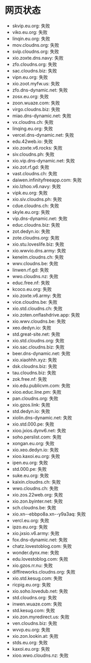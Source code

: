 # 网页状态
- skvip.eu.org: 失败
- viko.eu.org: 失败
- linqin.eu.org: 失败
- mov.cloudns.org: 失败
- svip.cloudns.org: 失败
- xio.zoxte.dns.navy: 失败
- zfo.cloudns.org: 失败
- sac.cloudns.biz: 失败
- vipn.eu.org: 失败
- xio.zoot.myfw.us: 失败
- zfo.dns-dynamic.net: 失败
- zosx.eu.org: 失败
- zoon.wuaze.com: 失败
- virgo.cloudns.biz: 失败
- miao.dns-dynamic.net: 失败
- vx.cloudns.ch: 失败
- linqing.eu.org: 失败
- vercel.dns-dynamic.net: 失败
- edu.42web.io: 失败
- xio.zoxte.v6.rocks: 失败
- siv.cloudns.ph: 失败
- xio.vip.dns-dynamic.net: 失败
- xio.zot.rf.gd: 失败
- vast.cloudns.ch: 失败
- daiwen.infinityfreeapp.com: 失败
- xio.lzhoo.v6.navy: 失败
- vipk.eu.org: 失败
- xio.siv.cloudns.ph: 失败
- cdue.cloudns.ch: 失败
- skyle.eu.org: 失败
- vip.dns-dynamic.net: 失败
- educ.cloudns.biz: 失败
- zot.dedyn.io: 失败
- zote.cloudns.org: 失败
- xio.stu.loveslife.biz: 失败
- xio.wwvio.dns.army: 失败
- kenelm.cloudns.ch: 失败
- wwv.cloudns.be: 失败
- linwen.rf.gd: 失败
- wwo.cloudns.nz: 失败
- educ.free.nf: 失败
- kcoco.eu.org: 失败
- xio.zoxte.v6.army: 失败
- vice.cloudns.be: 失败
- xio.std.cloudns.ch: 失败
- xio.zoten.onflashdrive.app: 失败
- xio.wwv.cloudns.be: 失败
- xeo.dedyn.io: 失败
- std.great-site.net: 失败
- xio.std.cloudns.org: 失败
- xio.sac.cloudns.biz: 失败
- beer.dns-dynamic.net: 失败
- xio.xiaohhh.xyz: 失败
- dsk.cloudns.biz: 失败
- tau.cloudns.biz: 失败
- zok.free.nf: 失败
- xio.edu.publicvm.com: 失败
- xioo.educ.line.pm: 失败
- pan.cloudns.org: 失败
- xio.gzos.link: 失败
- std.dedyn.io: 失败
- xiolin.dns-dynamic.net: 失败
- xio.std.000.pe: 失败
- xioo.jxios.dynv6.net: 失败
- soho.perslist.com: 失败
- xongan.eu.org: 失败
- xio.xeo.dedyn.io: 失败
- xioo.kaxoi.eu.org: 失败
- ipen.eu.org: 失败
- std.000.pe: 失败
- suke.eu.org: 失败
- kaixin.cloudns.ch: 失败
- wwo.cloudns.ch: 失败
- xio.zos.22web.org: 失败
- xio.zon.byinter.net: 失败
- sch.cloudns.be: 失败
- xio.xn--ebbpo8a.xn--y9a3aq: 失败
- vercl.eu.org: 失败
- ipzo.eu.org: 失败
- xio.jxsio.v6.army: 失败
- fox.dns-dynamic.net: 失败
- chatz.lovestoblog.com: 失败
- wonder.dynx.me: 失败
- edu.lovestoblog.com: 失败
- xio.gzos.rr.nu: 失败
- diffireworks.cloudns.org: 失败
- xio.std.kesug.com: 失败
- ricpig.eu.org: 失败
- xio.soho.lovedub.net: 失败
- std.cloudns.org: 失败
- inwen.wuaze.com: 失败
- std.kesug.com: 失败
- xio.zon.myredirect.us: 失败
- ven.cloudns.biz: 失败
- wvvp.eu.org: 失败
- xio.zon.lookin.at: 失败
- stds.eu.org: 失败
- kaxoi.eu.org: 失败
- xioo.wwo.cloudns.nz: 失败

